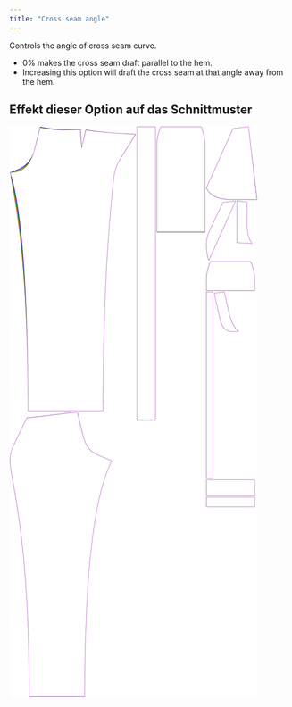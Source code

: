 ```yaml
---
title: "Cross seam angle"
---
```


Controls the angle of cross seam curve.

- 0% makes the cross seam draft parallel to the hem.
- Increasing this option will draft the cross seam at that angle away from the hem.

## Effekt dieser Option auf das Schnittmuster

![Dieses Bild zeigt den Effekt dieser Variable, indem es unterschiedliche Masse dieser Variable überlagert darstellt](charlie_crossseamcurveangle_sample.svg "Effekt dieser Variable auf das Schnittmuster")
